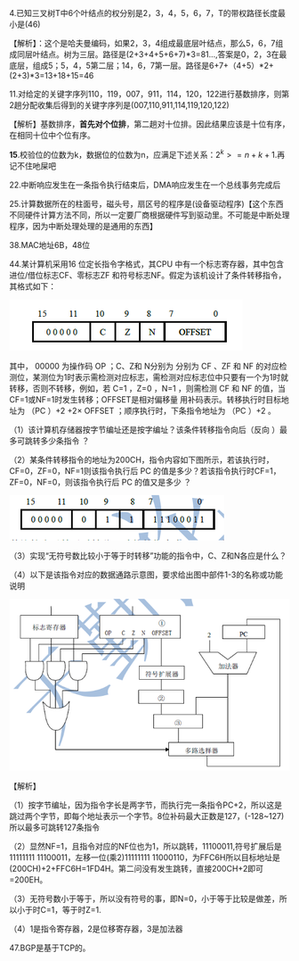 4.已知三叉树T中6个叶结点的权分别是2，3，4，5，6，7，T的带权路径长度最小是(46)

【解析】：这个是哈夫曼编码，如果2，3，4组成最底层叶结点，那么5，6，7组成同层叶结点。树为三层。路径是(2+3+4+5+6+7)\*3=81...,答案是0，2，3在最底层，组成5；5，4，5第二层；14，6，7第一层。路径是6+7+（4+5）\*2+(2+3)\*3=13+18+15=46

11.对给定的关键字序列110，119，007，911，114，120，122进行基数排序，则第2趟分配收集后得到的关键字序列是(007,110,911,114,119,120,122)

【解析】基数排序，**首先对个位排**，第二趟对十位排。因此结果应该是十位有序，在相同十位中个位有序。

**15**.校验位的位数为k，数据位的位数为n，应满足下述关系：$2^k>=n+k+1$.再记不住吔屎吧

22.中断响应发生在一条指令执行结束后，DMA响应发生在一个总线事务完成后

25.计算数据所在的柱面号，磁头号，扇区号的程序是(设备驱动程序)【这个东西不同硬件计算方法不同，所以一定要厂商根据硬件写到驱动里。不可能是中断处理程序，因为中断处理处理的是通用的东西】

38.MAC地址6B，48位

44.某计算机采用16 位定长指令字格式，其CPU 中有一个标志寄存器，其中包含进位/借位标志CF、零标志ZF 和符号标志NF。假定为该机设计了条件转移指令，其格式如下：

![图](../408真题整理/真题图片/201344_1.png)

其中， 00000 为操作码 OP ；C、Z和 N分别为 分别为 CF 、ZF 和 NF 的对应检测位，某测位为1时表示需检测对应标志，需检测对应标志位中只要有一个为1时就转移，否则不转移，例如，若 C=1 ，Z=0 ，N=1 ，则需检测 CF 和 NF 的值，当CF=1或NF=1时发生转移；OFFSET是相对偏移量 用补码表示。转移执行时目标地址为 （PC ）+2 +2× OFFSET ；顺序执行时，下条指令地址为 （PC ）+2 。

（1）该计算机存储器按字节编址还是按字编址？该条件转移指令向后（反向 ）最多可跳转多少条指令 ？

（2）某条件转移指令的地址为200CH，指令内容如下图所示，若该执行时，CF=0，ZF=0，NF=1则该指令执行后 PC 的值是多少？若该指令执行时CF=1，ZF=0，NF=0，则该指令执行后 PC 的值又是多少 ？

![](../408真题整理/真题图片/201344——2.png)

（3）实现“无符号数比较小于等于时转移”功能的指令中，C、Z和N各应是什么？

（4）以下是该指令对应的数据通路示意图，要求给出图中部件1-3的名称或功能说明

![](../408真题整理/真题图片/201344_3.png)

【解析】

（1）按字节编址，因为指令字长是两字节，而执行完一条指令PC+2，所以这是跳过两个字节，即每个地址表示一个字节。8位补码最大正数是127，(-128~127)所以最多可跳转127条指令

（2）显然NF=1，且指令对应的NF位也为1，所以跳转，11100011,符号扩展后是11111111 11100011，左移一位(乘2)11111111 11000110，为FFC6H所以目标地址是(200CH)+2+FFC6H=1FD4H。第二问没有发生跳转，直接200CH+2即可=200EH。

（3）无符号数小于等于，所以没有符号的事，即N=0，小于等于比较是做差，所以小于时C=1，等于时Z=1.

（4）1是指令寄存器，2是位移寄存器，3是加法器

47.BGP是基于TCP的。
